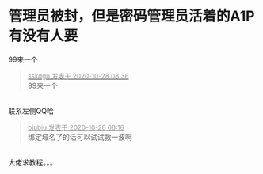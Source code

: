 # 管理员被封，但是密码管理员活着的A1P有没有人要


99来一个

<div class="quote"><blockquote><font size="2"><a href="https://www.hostloc.com/forum.php?mod=redirect&amp;goto=findpost&amp;pid=9362324&amp;ptid=759111" target="_blank"><font color="#999999">sskdgu 发表于 2020-10-28 08:36</font></a></font><br />
99来一个</blockquote></div><br />
联系左侧QQ哈

<div class="quote"><blockquote><font size="2"><a href="https://www.hostloc.com/forum.php?mod=redirect&amp;goto=findpost&amp;pid=9362287&amp;ptid=759111" target="_blank"><font color="#999999">biubiu 发表于 2020-10-28 08:16</font></a></font><br />
绑定域名了的话可以试试救一波啊</blockquote></div><br />
大佬求教程。。。
